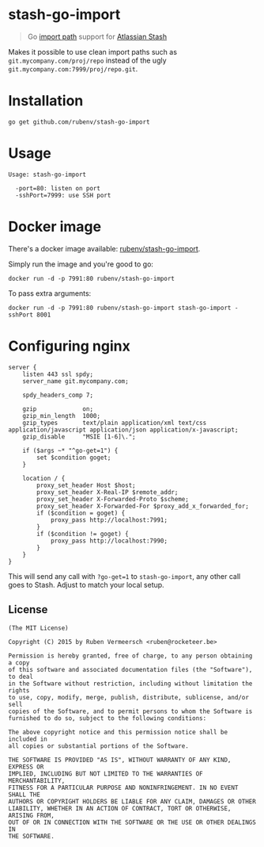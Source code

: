 # stash-go-import

> Go [import path](http://golang.org/cmd/go/#hdr-Remote_import_paths) support
> for [Atlassian Stash](https://www.atlassian.com/software/stash)

Makes it possible to use clean import paths such as
`git.mycompany.com/proj/repo` instead of the ugly
`git.mycompany.com:7999/proj/repo.git`.

# Installation

```
go get github.com/rubenv/stash-go-import
```

# Usage

```
Usage: stash-go-import

  -port=80: listen on port
  -sshPort=7999: use SSH port
```

# Docker image

There's a docker image available: [rubenv/stash-go-import](https://registry.hub.docker.com/u/rubenv/stash-go-import/).

Simply run the image and you're good to go:

```
docker run -d -p 7991:80 rubenv/stash-go-import
```

To pass extra arguments:

```
docker run -d -p 7991:80 rubenv/stash-go-import stash-go-import -sshPort 8001
```

# Configuring nginx

```
server {
    listen 443 ssl spdy;
    server_name git.mycompany.com;

    spdy_headers_comp 7;

    gzip             on;
    gzip_min_length  1000;
    gzip_types       text/plain application/xml text/css application/javascript application/json application/x-javascript;
    gzip_disable     "MSIE [1-6]\.";

    if ($args ~* "^go-get=1") {
        set $condition goget;
    }

    location / {
        proxy_set_header Host $host;
        proxy_set_header X-Real-IP $remote_addr;
        proxy_set_header X-Forwarded-Proto $scheme;
        proxy_set_header X-Forwarded-For $proxy_add_x_forwarded_for;
        if ($condition = goget) {
            proxy_pass http://localhost:7991;
        }
        if ($condition != goget) {
            proxy_pass http://localhost:7990;
        }
    }
}
```

This will send any call with `?go-get=1` to `stash-go-import`, any other call
goes to Stash. Adjust to match your local setup.

## License

    (The MIT License)

    Copyright (C) 2015 by Ruben Vermeersch <ruben@rocketeer.be>

    Permission is hereby granted, free of charge, to any person obtaining a copy
    of this software and associated documentation files (the "Software"), to deal
    in the Software without restriction, including without limitation the rights
    to use, copy, modify, merge, publish, distribute, sublicense, and/or sell
    copies of the Software, and to permit persons to whom the Software is
    furnished to do so, subject to the following conditions:

    The above copyright notice and this permission notice shall be included in
    all copies or substantial portions of the Software.

    THE SOFTWARE IS PROVIDED "AS IS", WITHOUT WARRANTY OF ANY KIND, EXPRESS OR
    IMPLIED, INCLUDING BUT NOT LIMITED TO THE WARRANTIES OF MERCHANTABILITY,
    FITNESS FOR A PARTICULAR PURPOSE AND NONINFRINGEMENT. IN NO EVENT SHALL THE
    AUTHORS OR COPYRIGHT HOLDERS BE LIABLE FOR ANY CLAIM, DAMAGES OR OTHER
    LIABILITY, WHETHER IN AN ACTION OF CONTRACT, TORT OR OTHERWISE, ARISING FROM,
    OUT OF OR IN CONNECTION WITH THE SOFTWARE OR THE USE OR OTHER DEALINGS IN
    THE SOFTWARE.
